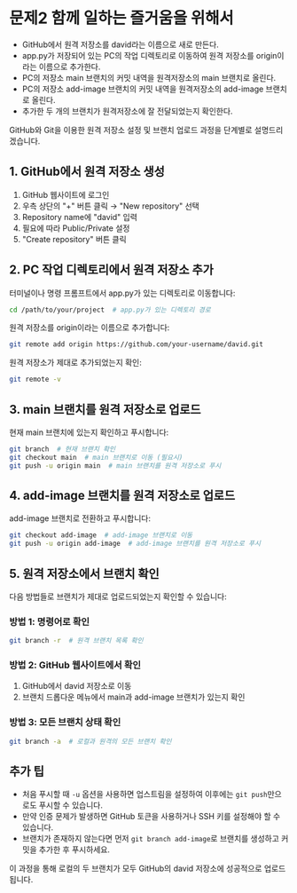 # 문제2 함께 일하는 즐거움을 위해서

* GitHub에서 원격 저장소를 david라는 이름으로 새로 만든다.
* app.py가 저장되어 있는 PC의 작업 디렉토리로 이동하여 원격 저장소를 origin이라는 이름으로 추가한다.
* PC의 저장소 main 브랜치의 커밋 내역을 원격저장소의 main 브랜치로 올린다.
* PC의 저장소 add-image 브랜치의 커밋 내역을 원격저장소의 add-image 브랜치로 올린다.
* 추가한 두 개의 브랜치가 원격저장소에 잘 전달되었는지 확인한다.

GitHub와 Git을 이용한 원격 저장소 설정 및 브랜치 업로드 과정을 단계별로 설명드리겠습니다.

## 1. GitHub에서 원격 저장소 생성

1. GitHub 웹사이트에 로그인
2. 우측 상단의 "+" 버튼 클릭 → "New repository" 선택
3. Repository name에 "david" 입력
4. 필요에 따라 Public/Private 설정
5. "Create repository" 버튼 클릭

## 2. PC 작업 디렉토리에서 원격 저장소 추가

터미널이나 명령 프롬프트에서 app.py가 있는 디렉토리로 이동합니다:

```bash
cd /path/to/your/project  # app.py가 있는 디렉토리 경로
```

원격 저장소를 origin이라는 이름으로 추가합니다:

```bash
git remote add origin https://github.com/your-username/david.git
```

원격 저장소가 제대로 추가되었는지 확인:

```bash
git remote -v
```

## 3. main 브랜치를 원격 저장소로 업로드

현재 main 브랜치에 있는지 확인하고 푸시합니다:

```bash
git branch  # 현재 브랜치 확인
git checkout main  # main 브랜치로 이동 (필요시)
git push -u origin main  # main 브랜치를 원격 저장소로 푸시
```

## 4. add-image 브랜치를 원격 저장소로 업로드

add-image 브랜치로 전환하고 푸시합니다:

```bash
git checkout add-image  # add-image 브랜치로 이동
git push -u origin add-image  # add-image 브랜치를 원격 저장소로 푸시
```

## 5. 원격 저장소에서 브랜치 확인

다음 방법들로 브랜치가 제대로 업로드되었는지 확인할 수 있습니다:

### **방법 1: 명령어로 확인**

```bash
git branch -r  # 원격 브랜치 목록 확인
```

### **방법 2: GitHub 웹사이트에서 확인**

1. GitHub에서 david 저장소로 이동
2. 브랜치 드롭다운 메뉴에서 main과 add-image 브랜치가 있는지 확인

### **방법 3: 모든 브랜치 상태 확인**

```bash
git branch -a  # 로컬과 원격의 모든 브랜치 확인
```

## 추가 팁

* 처음 푸시할 때 `-u` 옵션을 사용하면 업스트림을 설정하여 이후에는 `git push`만으로도 푸시할 수 있습니다.
* 만약 인증 문제가 발생하면 GitHub 토큰을 사용하거나 SSH 키를 설정해야 할 수 있습니다.
* 브랜치가 존재하지 않는다면 먼저 `git branch add-image`로 브랜치를 생성하고 커밋을 추가한 후 푸시하세요.

이 과정을 통해 로컬의 두 브랜치가 모두 GitHub의 david 저장소에 성공적으로 업로드됩니다.
